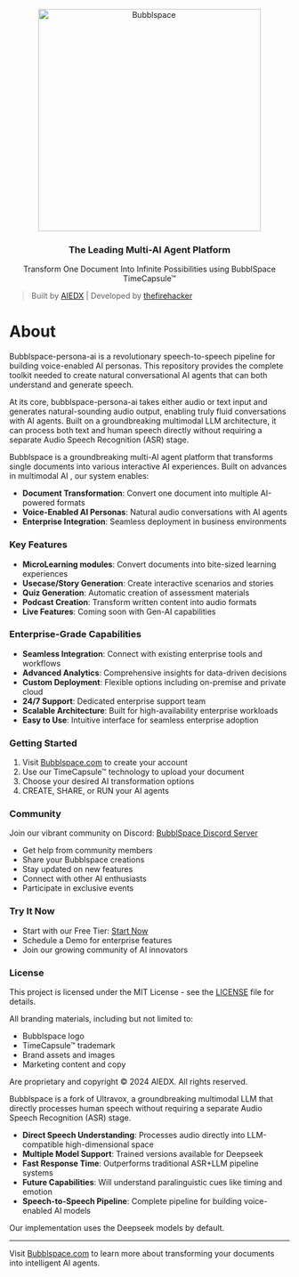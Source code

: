 <p align="center">
  <picture>
    <img alt="Bubblspace" src="https://mybubblpublic.s3.ap-south-1.amazonaws.com/BubblLogZoomed.png" width="400">
  </picture>
</p>

<h3 align="center">
The Leading Multi-AI Agent Platform
</h3>

<p align="center">
Transform One Document Into Infinite Possibilities using BubblSpace TimeCapsule™
</p>

> Built by [AIEDX](https://aiedx.com) | Developed by [thefirehacker](https://github.com/thefirehacker)

# About

Bubblspace-persona-ai is a revolutionary speech-to-speech pipeline for building voice-enabled AI personas. This repository provides the complete toolkit needed to create natural conversational AI agents that can both understand and generate speech.

At its core, bubblspace-persona-ai takes either audio or text input and generates natural-sounding audio output, enabling truly fluid conversations with AI agents. Built on a groundbreaking multimodal LLM architecture, it can process both text and human speech directly without requiring a separate Audio Speech Recognition (ASR) stage.

Bubblspace is a groundbreaking multi-AI agent platform that transforms single documents into various interactive AI experiences. Built on advances in multimodal AI , our system enables:

- **Document Transformation**: Convert one document into multiple AI-powered formats
- **Voice-Enabled AI Personas**: Natural audio conversations with AI agents
- **Enterprise Integration**: Seamless deployment in business environments

### Key Features

- **MicroLearning modules**: Convert documents into bite-sized learning experiences
- **Usecase/Story Generation**: Create interactive scenarios and stories
- **Quiz Generation**: Automatic creation of assessment materials
- **Podcast Creation**: Transform written content into audio formats
- **Live Features**: Coming soon with Gen-AI capabilities

### Enterprise-Grade Capabilities

- **Seamless Integration**: Connect with existing enterprise tools and workflows
- **Advanced Analytics**: Comprehensive insights for data-driven decisions
- **Custom Deployment**: Flexible options including on-premise and private cloud
- **24/7 Support**: Dedicated enterprise support team
- **Scalable Architecture**: Built for high-availability enterprise workloads
- **Easy to Use**: Intuitive interface for seamless enterprise adoption

### Getting Started

1. Visit [Bubblspace.com](https://bubblspace.com) to create your account
2. Use our TimeCapsule™ technology to upload your document
3. Choose your desired AI transformation options
4. CREATE, SHARE, or RUN your AI agents

### Community

Join our vibrant community on Discord: [BubblSpace Discord Server](https://discord.gg/SKHDf5MN)
- Get help from community members
- Share your Bubblspace creations
- Stay updated on new features
- Connect with other AI enthusiasts
- Participate in exclusive events

### Try It Now

- Start with our Free Tier: [Start Now](https://bubblspace.com)
- Schedule a Demo for enterprise features
- Join our growing community of AI innovators

### License

This project is licensed under the MIT License - see the [LICENSE](LICENSE) file for details.

All branding materials, including but not limited to:
- Bubblspace logo
- TimeCapsule™ trademark
- Brand assets and images
- Marketing content and copy

Are proprietary and copyright © 2024 AIEDX. All rights reserved.



Bubblspace is a fork of Ultravox, a groundbreaking multimodal LLM that directly processes human speech without requiring a separate Audio Speech Recognition (ASR) stage. 

- **Direct Speech Understanding**: Processes audio directly into LLM-compatible high-dimensional space
- **Multiple Model Support**: Trained versions available for Deepseek
- **Fast Response Time**: Outperforms traditional ASR+LLM pipeline systems
- **Future Capabilities**: Will understand paralinguistic cues like timing and emotion
- **Speech-to-Speech Pipeline**: Complete pipeline for building voice-enabled AI models

Our implementation uses the Deepseek models by default.

---

Visit [Bubblspace.com](https://bubblspace.com) to learn more about transforming your documents into intelligent AI agents.